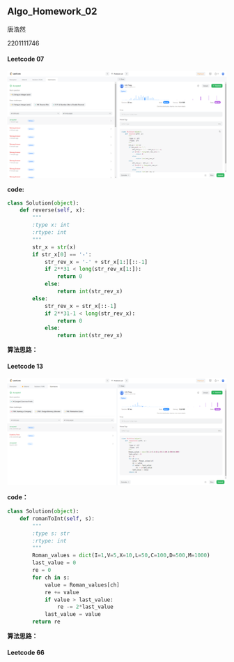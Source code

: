 ## Algo_Homework_02

唐浩然

2201111746

#### Leetcode 07 
![Leetcode_07](./pic/Leetcode_07.png)

**code:**
```python
class Solution(object):
    def reverse(self, x):
        """
        :type x: int
        :rtype: int
        """
        str_x = str(x)
        if str_x[0] == '-':
            str_rev_x = '-' + str_x[1:][::-1]
            if 2**31 < long(str_rev_x[1:]):
                return 0
            else:
                return int(str_rev_x)
        else:
            str_rev_x = str_x[::-1]
            if 2**31-1 < long(str_rev_x):
                return 0
            else:
                return int(str_rev_x)

```
**算法思路：**

#### Leetcode 13 
![Leetcode_13](./pic/Leetcode_13.png)

**code：**
```python
class Solution(object):
    def romanToInt(self, s):
        """
        :type s: str
        :rtype: int
        """
        Roman_values = dict(I=1,V=5,X=10,L=50,C=100,D=500,M=1000)
        last_value = 0
        re = 0
        for ch in s:
            value = Roman_values[ch] 
            re += value
            if value > last_value:
                re -= 2*last_value
            last_value = value
        return re
```
**算法思路：**

#### Leetcode 66

